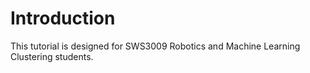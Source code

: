 # Introduction

This tutorial is designed for SWS3009 Robotics and Machine Learning Clustering students.
